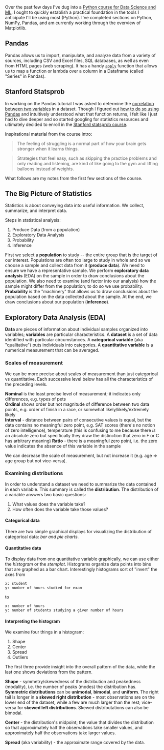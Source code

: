 Over the past few days I've dug into a [Python course for Data Science and ML](https://www.udemy.com/python-for-data-science-and-machine-learning-bootcamp). I ought to quickly establish a practical foundation in the tools I anticipate I'll be using most (Python). I've completed sections on Python, NumPy, Pandas, and am currently working through the overview of Matplotlib.

## Pandas
Pandas allows us to import, manipulate, and analyze data from a variety of sources, including CSV and Excel files, SQL databases, as well as even from HTML pages (web scraping). It has a handy [`apply`](https://pandas.pydata.org/pandas-docs/stable/generated/pandas.DataFrame.apply.html) function that allows us to map a function or lambda over a column in a Dataframe (called "Series" in Pandas).

## Stanford Statsprob

In working on the Pandas tutorial I was asked to determine the [correlation between two variables](https://en.wikipedia.org/wiki/Correlation_and_dependence) in a dataset. Though I figured out [how to do so using Pandas]((https://pandas.pydata.org/pandas-docs/stable/generated/pandas.DataFrame.corr.html)) and intuitively understood what that function returns, I felt like I just had to dive deeper and so started googling for statistics resources and ultimately decided to enroll in the [Stanford statsprob course](https://lagunita.stanford.edu/courses/course-v1:OLI+ProbStat+Open_Jan2017/about). 

Inspirational material from the course intro:

>The feeling of struggling is a normal part of how your brain gets stronger when it learns things.

>Strategies that feel easy, such as skipping the practice problems and only reading and listening, are kind of like going to the gym and lifting balloons instead of weights.

What follows are my notes from the first few sections of the course.

## The Big Picture of Statistics
Statistics is about conveying data into useful information. We collect, summarize, and interpret data.  

Steps in statistical analysis:
1. Produce Data (from a population)
2. Exploratory Data Analysis
3. Probability
4. Inference

First we select a **population** to study -- the entire group that is the target of our interest. Populations are often too large to study in whole and so we choose a sample and collect data from it (**produce data**). We need to ensure we have a representative sample. We perform **exploratory data analysis** (EDA) on the sample in order to draw conclusions about the population. We also need to examine (and factor into our analysis) how the sample might differ from the population; to do so we use probability. **Probability** is the "machinery" that allows us to draw conclusions about the population based on the data collected about the sample.
At the end, we draw conclusions about our population (**inference**).

## Exploratory Data Analysis (EDA)
**Data** are pieces of information about individual samples organized into variables; **variables** are particular characteristics. A **dataset** is a set of data identified with particular circumstances. A **categorical variable** (aka "qualitative") puts individuals into categories. A **quantitative variable** is a numerical measurement that can be averaged.

### Scales of measurement

We can be more precise about scales of measurement than just categorical vs quantitative. Each successive level below has all the characteristics of the preceding levels.  

**Nominal** is the least precise level of measurement; it indicates only differences, e.g. types of pets  
**Ordinal** shows order but not magnitude of difference between two data points, e.g. order of finish in a race, or somewhat likely/likely/extremely likely  
**Interval** - distance between pairs of consecutive values is equal, but the data contains no meaningful zero point, e.g. SAT scores (there's no notion of zero intelligence), temperature (this is confusing to me because there *is* an absolute zero but specifically they draw the distinction that zero in F or C has arbitrary meaning) 
**Ratio** - there is a meaningful zero point, i.e. the zero value indicates the absence of this variable in the sample

We can decrease the scale of measurement, but not increase it  (e.g. age => age group but not vice-versa).

### Examining distributions
In order to understand a dataset we need to summarize the data contained in each variable. This summary is called the **distribution**. The distribution of a variable answers two basic questions:
1. What values does the variable take?
2. How often does the variable take those values?

#### Categorical data
There are two simple graphical displays for visualizing the distribution of categorical data: *bar and pie charts*.

#### Quantitative data
To display data from one quantitative variable graphically, we can use either the *histogram* or the *stemplot*. Histograms organize data points into bins that are graphed as a bar chart. Interestingly histograms sort of "invert" the axes from
```
x: student
y: number of hours studied for exam
```
to
```
x: number of hours
y: number of students studying a given number of hours
```
#### Interpreting the histogram
We examine four things in a histogram:
1. Shape
2. Center
3. Spread
4. Outliers

The first three provide insight into the overall pattern of the data, while the last one shows deviations from the pattern. 

**Shape** - symmetry/skewedness of the distribution and peakedness (modality), i.e. the number of peaks (modes) the distribution has. **Symmetric distributions** can be **unimodal**, **bimodal**, and **uniform**. The right tail is longer in a **skewed right distribution** - most observations are on the lower end of the dataset, while a few are much larger than the rest; vice-versa for **skewed left distributions**. Skewed distributations can also be bimodal.

**Center** - the distribution's midpoint; the value that divides the distribution so that approximately half the observations take smaller values, and approximately half the observations take larger values.

**Spread** (aka variability) - the approximate range covered by the data.
